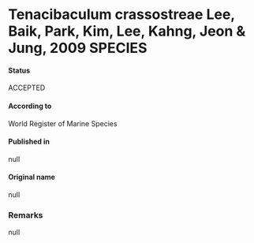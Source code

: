 # Tenacibaculum crassostreae Lee, Baik, Park, Kim, Lee, Kahng, Jeon & Jung, 2009 SPECIES

#### Status
ACCEPTED

#### According to
World Register of Marine Species

#### Published in
null

#### Original name
null

### Remarks
null